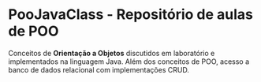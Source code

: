 ﻿# PooJavaClass - Repositório de aulas de POO

Conceitos de **Orientação a Objetos** discutidos em laboratório e implementados na linguagem Java.
Além dos conceitos de POO, acesso a banco de dados relacional com implementações CRUD. 

